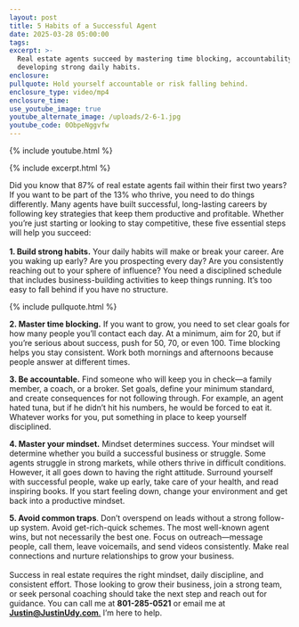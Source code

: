 ```yaml
---
layout: post
title: 5 Habits of a Successful Agent
date: 2025-03-28 05:00:00
tags:
excerpt: >-
  Real estate agents succeed by mastering time blocking, accountability, and
  developing strong daily habits.
enclosure:
pullquote: Hold yourself accountable or risk falling behind.
enclosure_type: video/mp4
enclosure_time:
use_youtube_image: true
youtube_alternate_image: /uploads/2-6-1.jpg
youtube_code: 0ObpeNggvfw
---
```

{% include youtube.html %}

{% include excerpt.html %}

Did you know that 87% of real estate agents fail within their first two years? If you want to be part of the 13% who thrive, you need to do things differently. Many agents have built successful, long-lasting careers by following key strategies that keep them productive and profitable. Whether you’re just starting or looking to stay competitive, these five essential steps will help you succeed:<br><br>**1\. Build strong habits.** Your daily habits will make or break your career. Are you waking up early? Are you prospecting every day? Are you consistently reaching out to your sphere of influence? You need a disciplined schedule that includes business-building activities to keep things running. It’s too easy to fall behind if you have no structure.

{% include pullquote.html %}

**2\. Master time blocking.** If you want to grow, you need to set clear goals for how many people you’ll contact each day. At a minimum, aim for 20, but if you’re serious about success, push for 50, 70, or even 100. Time blocking helps you stay consistent. Work both mornings and afternoons because people answer at different times.

**3\. Be accountable.** Find someone who will keep you in check—a family member, a coach, or a broker. Set goals, define your minimum standard, and create consequences for not following through. For example, an agent hated tuna, but if he didn’t hit his numbers, he would be forced to eat it. Whatever works for you, put something in place to keep yourself disciplined.

**4\. Master your mindset.** Mindset determines success. Your mindset will determine whether you build a successful business or struggle. Some agents struggle in strong markets, while others thrive in difficult conditions. However, it all goes down to having the right attitude. Surround yourself with successful people, wake up early, take care of your health, and read inspiring books. If you start feeling down, change your environment and get back into a productive mindset.

**5\. Avoid common traps**. Don’t overspend on leads without a strong follow-up system. Avoid get-rich-quick schemes. The most well-known agent wins, but not necessarily the best one. Focus on outreach—message people, call them, leave voicemails, and send videos consistently. Make real connections and nurture relationships to grow your business.<br><br>Success in real estate requires the right mindset, daily discipline, and consistent effort. Those looking to grow their business, join a strong team, or seek personal coaching should take the next step and reach out for guidance. You can call me at **801-285-0521** or email me at [**<u>Justin@JustinUdy.com</u>**<u>.</u>](mailto:Justin@JustinUdy.com) I’m here to help.